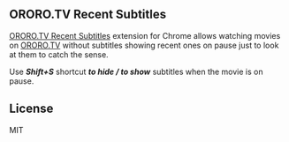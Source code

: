 ## ORORO.TV Recent Subtitles

[ORORO.TV Recent Subtitles](https://chrome.google.com/webstore/detail/ororotv-recent-subtitles/aebfghlgckigccknbckmejjnlaloeeei?hl=en)
extension for Chrome allows watching movies on [ORORO.TV](https://ororo.tv/ref/1530022) without subtitles showing recent
ones on pause just to look at them to catch the sense.

Use **_Shift+S_** shortcut **_to hide / to show_** subtitles when the movie is on pause.

## License

MIT
